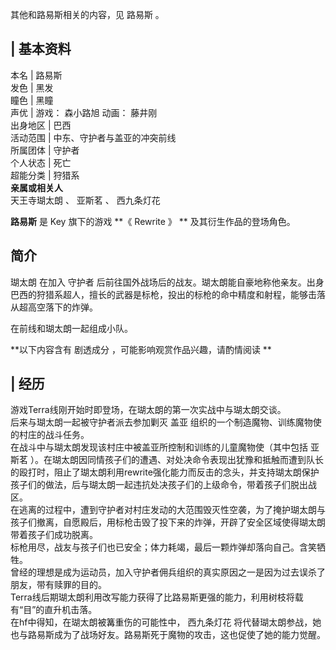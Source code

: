 其他和路易斯相关的内容，见  路易斯  。

|  **基本资料**  
---  
本名  |  路易斯   
发色  |  黑发   
瞳色  |  黑瞳   
声优  |  游戏：  森小路旭  动画：  藤井刚   
出身地区  |  巴西   
活动范围  |  中东、守护者与盖亚的冲突前线   
所属团体  |  守护者   
个人状态  |  死亡   
超能分类  |  狩猎系   
**亲属或相关人**  
天王寺瑚太朗  、  亚斯茗  、  西九条灯花  
  
**路易斯** 是  Key  旗下的游戏 **《 Rewrite  》 ** 及其衍生作品的登场角色。

##  简介

瑚太朗  在加入  守护者
后前往国外战场后的战友。瑚太朗能自豪地称他亲友。出身巴西的狩猎系超人，擅长的武器是标枪，投出的标枪的命中精度和射程，能够击落从超高空落下的炸弹。

在前线和瑚太朗一起组成小队。

**以下内容含有 剧透成分  ，可能影响观赏作品兴趣，请酌情阅读 **

|  经历  
---  
游戏Terra线刚开始时即登场，在瑚太朗的第一次实战中与瑚太朗交谈。 </br> 后来与瑚太朗一起被守护者派去参加剿灭  盖亚
组织的一个制造魔物、训练魔物使的村庄的战斗任务。 </br> 在战斗中与瑚太朗发现该村庄中被盖亚所控制和训练的儿童魔物使（其中包括  亚斯茗
）。在瑚太朗因同情孩子们的遭遇、对处决命令表现出犹豫和抵触而遭到队长的殴打时，阻止了瑚太朗利用rewrite强化能力而反击的念头，并支持瑚太朗保护孩子们的做法，后与瑚太朗一起违抗处决孩子们的上级命令，带着孩子们脱出战区。
</br>
在逃离的过程中，遭到守护者对村庄发动的大范围毁灭性空袭，为了掩护瑚太朗与孩子们撤离，自愿殿后，用标枪击毁了投下来的炸弹，开辟了安全区域使得瑚太朗带着孩子们成功脱离。
</br> 标枪用尽，战友与孩子们也已安全；体力耗竭，最后一颗炸弹却落向自己。含笑牺牲。 </br>
曾经的理想是成为运动员，加入守护者佣兵组织的真实原因之一是因为过去误杀了朋友，带有赎罪的目的。 </br>
Terra线后期瑚太朗利用改写能力获得了比路易斯更强的能力，利用树枝将载有“目”的直升机击落。 </br> 在hf中得知，在瑚太朗被篝重伤的可能性中，
西九条灯花  将代替瑚太朗参战，她也与路易斯成为了战场好友。路易斯死于魔物的攻击，这也促使了她的能力觉醒。 </br>

